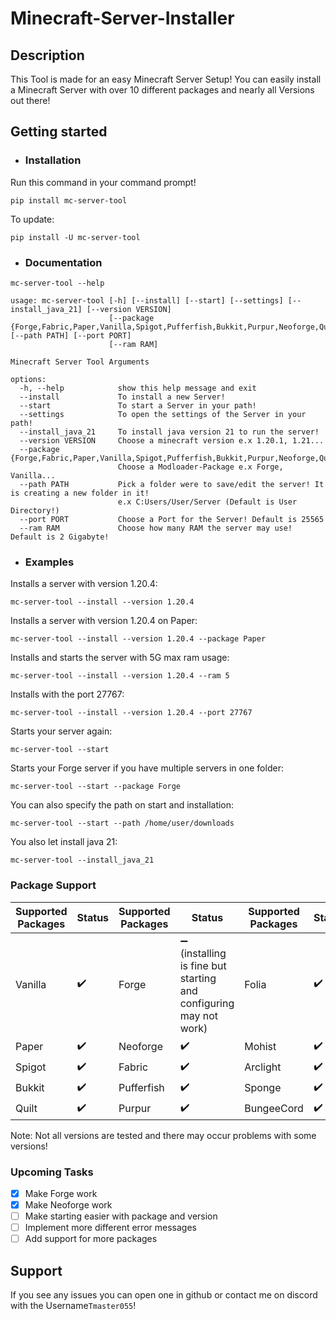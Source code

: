 # Minecraft-Server-Installer
## Description
This Tool is made for an easy Minecraft Server Setup!
You can easily install a Minecraft Server with over 10 different packages
and nearly all Versions out there!
## Getting started

- ### Installation
Run this command in your command prompt!
```shell
pip install mc-server-tool
```
To update:
```shell
pip install -U mc-server-tool
```
- ### Documentation
```shell
mc-server-tool --help
```
```
usage: mc-server-tool [-h] [--install] [--start] [--settings] [--install_java_21] [--version VERSION]
                      [--package {Forge,Fabric,Paper,Vanilla,Spigot,Pufferfish,Bukkit,Purpur,Neoforge,Quilt,Folia,Mohist,Arclight,Sponge}] [--path PATH] [--port PORT]
                      [--ram RAM]

Minecraft Server Tool Arguments

options:
  -h, --help            show this help message and exit
  --install             To install a new Server!
  --start               To start a Server in your path!
  --settings            To open the settings of the Server in your path!
  --install_java_21     To install java version 21 to run the server!
  --version VERSION     Choose a minecraft version e.x 1.20.1, 1.21...
  --package {Forge,Fabric,Paper,Vanilla,Spigot,Pufferfish,Bukkit,Purpur,Neoforge,Quilt,Folia,Mohist,Arclight,Sponge}
                        Choose a Modloader-Package e.x Forge, Vanilla...
  --path PATH           Pick a folder were to save/edit the server! It is creating a new folder in it! 
                        e.x C:Users/User/Server (Default is User Directory!)
  --port PORT           Choose a Port for the Server! Default is 25565
  --ram RAM             Choose how many RAM the server may use! Default is 2 Gigabyte!
```
- ### Examples
Installs a server with version 1.20.4:
```shell
mc-server-tool --install --version 1.20.4 
```
Installs a server with version 1.20.4 on Paper:
```shell
mc-server-tool --install --version 1.20.4 --package Paper
```
Installs and starts the server with 5G max ram usage:
```shell
mc-server-tool --install --version 1.20.4 --ram 5
```
Installs with the port 27767:
```shell
mc-server-tool --install --version 1.20.4 --port 27767
```
Starts your server again:
```shell
mc-server-tool --start
```
Starts your Forge server if you have multiple servers in one folder:
```shell
mc-server-tool --start --package Forge
```
You can also specify the path on start and installation: 
```shell
mc-server-tool --start --path /home/user/downloads
```
You also let install java 21:
```shell
mc-server-tool --install_java_21
```
### Package Support 
| Supported Packages | Status  | Supported Packages   | Status                                                                     | Supported Packages | Status  |
|--------------------|---------|----------------------|----------------------------------------------------------------------------|--------------------|---------|
| Vanilla            | ✔️      | Forge                | ➖ (installing is fine but <br> starting and configuring <br> may not work) | Folia              | ✔️      |
| Paper              | ✔️      | Neoforge             | ✔️                                                                         | Mohist             | ✔️      |
| Spigot             | ✔️      | Fabric               | ✔️                                                                         | Arclight           | ✔️      |
| Bukkit             | ✔️      | Pufferfish           | ✔️                                                                         | Sponge             | ✔️      |
| Quilt              | ✔️      | Purpur               | ✔️                                                                         | BungeeCord         | ✔️      |

Note: Not all versions are tested and there may occur problems with some versions!
### Upcoming Tasks
  - [x] Make Forge work
  - [x] Make Neoforge work
  - [ ] Make starting easier with package and version
  - [ ] Implement more different error messages
  - [ ] Add support for more packages
## Support 
If you see any issues you can open one in github or contact me on discord
with the Username`Tmaster055`!